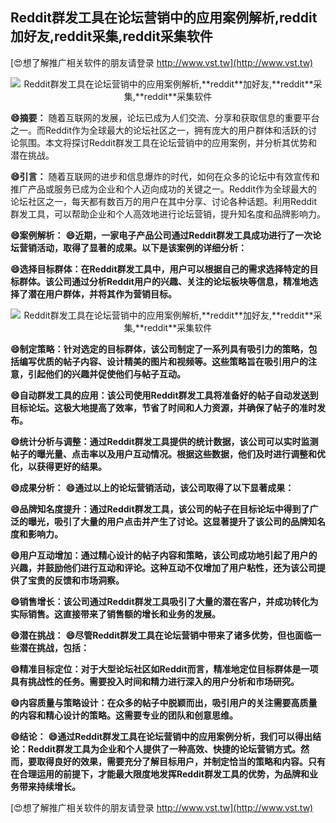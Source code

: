 ## **Reddit群发工具在论坛营销中的应用案例解析,**reddit**加好友,**reddit**采集,**reddit**采集软件**

[😍想了解推广相关软件的朋友请登录 http://www.vst.tw](http://www.vst.tw)

 <center><img src="https://vst.tw/MP4/tuiguang/png/5.png" alt="Reddit群发工具在论坛营销中的应用案例解析,**reddit**加好友,**reddit**采集,**reddit**采集软件"></center>

**😄摘要：**
随着互联网的发展，论坛已成为人们交流、分享和获取信息的重要平台之一。而Reddit作为全球最大的论坛社区之一，拥有庞大的用户群体和活跃的讨论氛围。本文将探讨Reddit群发工具在论坛营销中的应用案例，并分析其优势和潜在挑战。

**😄引言：**
随着互联网的进步和信息爆炸的时代，如何在众多的论坛中有效宣传和推广产品或服务已成为企业和个人迈向成功的关键之一。Reddit作为全球最大的论坛社区之一，每天都有数百万的用户在其中分享、讨论各种话题。利用Reddit群发工具，可以帮助企业和个人高效地进行论坛营销，提升知名度和品牌影响力。

**😄案例解析：**
**😄近期，一家电子产品公司通过Reddit群发工具成功进行了一次论坛营销活动，取得了显著的成果。以下是该案例的详细分析：**

**😄选择目标群体：在Reddit群发工具中，用户可以根据自己的需求选择特定的目标群体。该公司通过分析Reddit用户的兴趣、关注的论坛板块等信息，精准地选择了潜在用户群体，并将其作为营销目标。**

 <center><img src="https://vst.tw/MP4/tuiguang/png/6.png" alt="Reddit群发工具在论坛营销中的应用案例解析,**reddit**加好友,**reddit**采集,**reddit**采集软件"></center>

**😄制定策略：针对选定的目标群体，该公司制定了一系列具有吸引力的策略，包括编写优质的帖子内容、设计精美的图片和视频等。这些策略旨在吸引用户的注意，引起他们的兴趣并促使他们与帖子互动。**

**😄自动群发工具的应用：该公司使用Reddit群发工具将准备好的帖子自动发送到目标论坛。这极大地提高了效率，节省了时间和人力资源，并确保了帖子的准时发布。**

**😄统计分析与调整：通过Reddit群发工具提供的统计数据，该公司可以实时监测帖子的曝光量、点击率以及用户互动情况。根据这些数据，他们及时进行调整和优化，以获得更好的结果。**

**😄成果分析：**
**😄通过以上的论坛营销活动，该公司取得了以下显著成果：**

**😄品牌知名度提升：通过Reddit群发工具，该公司的帖子在目标论坛中得到了广泛的曝光，吸引了大量的用户点击并产生了讨论。这显著提升了该公司的品牌知名度和影响力。**

**😄用户互动增加：通过精心设计的帖子内容和策略，该公司成功地引起了用户的兴趣，并鼓励他们进行互动和评论。这种互动不仅增加了用户粘性，还为该公司提供了宝贵的反馈和市场洞察。**

**😄销售增长：该公司通过Reddit群发工具吸引了大量的潜在客户，并成功转化为实际销售。这直接带来了销售额的增长和业务的发展。**

**😄潜在挑战：**
**😄尽管Reddit群发工具在论坛营销中带来了诸多优势，但也面临一些潜在挑战，包括：**

**😄精准目标定位：对于大型论坛社区如Reddit而言，精准地定位目标群体是一项具有挑战性的任务。需要投入时间和精力进行深入的用户分析和市场研究。**

**😄内容质量与策略设计：在众多的帖子中脱颖而出，吸引用户的关注需要高质量的内容和精心设计的策略。这需要专业的团队和创意思维。**

**😄结论：**
**😄通过Reddit群发工具在论坛营销中的应用案例分析，我们可以得出结论：Reddit群发工具为企业和个人提供了一种高效、快捷的论坛营销方式。然而，要取得良好的效果，需要充分了解目标用户，并制定恰当的策略和内容。只有在合理运用的前提下，才能最大限度地发挥Reddit群发工具的优势，为品牌和业务带来持续增长。**

[😍想了解推广相关软件的朋友请登录 http://www.vst.tw](http://www.vst.tw)



